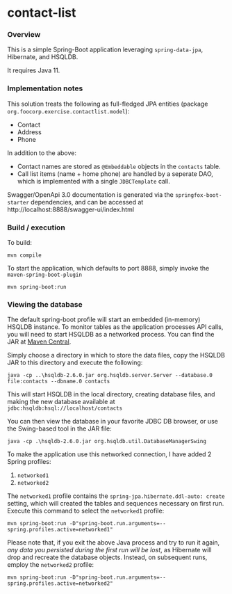 # contact-list

### Overview
This is a simple Spring-Boot application leveraging `spring-data-jpa`, Hibernate, and HSQLDB.

It requires Java 11.

### Implementation notes
This solution treats the following as full-fledged JPA entities (package `org.foocorp.exercise.contactlist.model`):
- Contact
- Address
- Phone

In addition to the above:
- Contact names are stored as `@Embeddable` objects in the `contacts` table.
- Call list items (name + home phone) are handled by a seperate DAO, which
is implemented with a single `JDBCTemplate` call.
  
Swagger/OpenApi 3.0 documentation is generated via the `springfox-boot-starter`
dependencies, and can be accessed at http://localhost:8888/swagger-ui/index.html

### Build / execution

To build:
```shell
mvn compile
```


To start the application, which defaults to port 8888, simply invoke the `maven-spring-boot-plugin`

```shell
mvn spring-boot:run
```

### Viewing the database
The default spring-boot profile will start an embedded (in-memory) HSQLDB instance.  To monitor
tables as the application processes API calls, you will need to start HSQLDB as a networked
process.  You can find the JAR at [Maven Central](https://repo1.maven.org/maven2/org/hsqldb/hsqldb/2.6.0/hsqldb-2.6.0.jar).

Simply choose a directory in which to store the data files, copy the HSQLDB JAR to this
directory and execute the following:
```shell
java -cp ..\hsqldb-2.6.0.jar org.hsqldb.server.Server --database.0 file:contacts --dbname.0 contacts
```

This will start HSQLDB in the local directory, creating database files, and
making the new database available at `jdbc:hsqldb:hsql://localhost/contacts`

You can then view the database in your favorite JDBC DB browser, or use the Swing-based
tool in the JAR file:
```shell
java -cp .\hsqldb-2.6.0.jar org.hsqldb.util.DatabaseManagerSwing
```

To make the application use this networked connection, I have added 2 Spring profiles:
1. `networked1`
2. `networked2`

The `networked1` profile contains the `spring-jpa.hibernate.ddl-auto: create` setting, which
will created the tables and sequences necessary on first run.  Execute this command to
select the `networked1` profile:

```shell
mvn spring-boot:run -D"spring-boot.run.arguments=--spring.profiles.active=networked1"
```

Please note that, if you exit the above Java process and try to run it again, _any data you
persisted during the first run will be lost_, as Hibernate will drop and recreate the
database objects.  Instead, on subsequent runs, employ the `networked2` profile:

```shell
mvn spring-boot:run -D"spring-boot.run.arguments=--spring.profiles.active=networked2"
```
